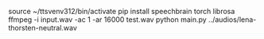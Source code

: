 source ~/ttsvenv312/bin/activate
pip install speechbrain torch librosa
ffmpeg -i input.wav -ac 1 -ar 16000 test.wav
python main.py ../audios/lena-thorsten-neutral.wav
